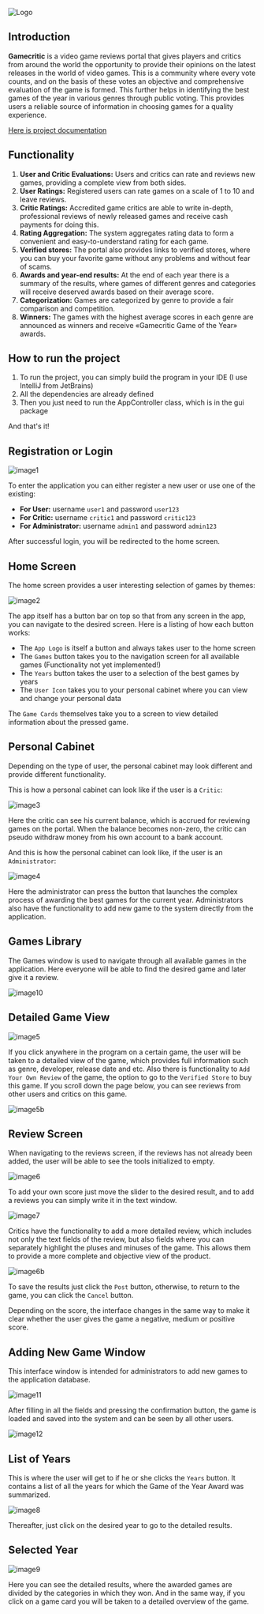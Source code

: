 ![Logo](src/main/resources/images/logos/logo_horizontal_white.png)

## Introduction
**Gamecritic** is a video game reviews portal that gives players and critics from around
the world the opportunity to provide their opinions on the latest releases in the
world of video games. This is a community where every vote counts, and on the
basis of these votes an objective and comprehensive evaluation of the game is formed.
This further helps in identifying the best games of the year in various genres through
public voting. This provides users a reliable source of information in choosing games
for a quality experience.

[Here is project documentation](https://admtrv.github.io/gamecritic/)

## Functionality

1.	**User and Critic Evaluations:** Users and critics can rate and reviews new games, providing a complete view from both sides.
2.	**User Ratings:** Registered users can rate games on a scale of 1 to 10 and leave reviews. 
3.	**Critic Ratings:** Accredited game critics are able to write in-depth, professional reviews of newly released games and receive cash payments for doing this.
4.	**Rating Aggregation:** The system aggregates rating data to form a convenient and easy-to-understand rating for each game.
5.	**Verified stores:** The portal also provides links to verified stores, where you can buy your favorite game without any problems and without fear of scams.
6.	**Awards and year-end results:** At the end of each year there is a summary of the results, where games of different genres and categories will receive deserved awards based on their average score.
7.	**Categorization:** Games are categorized by genre to provide a fair comparison and competition.
8.	**Winners:** The games with the highest average scores in each genre are announced as winners and receive «Gamecritic Game of the Year» awards.



## How to run the project

1. To run the project, you can simply build the program in your IDE (I use IntelliJ from JetBrains)
2. All the dependencies are already defined
3. Then you just need to run the AppController class, which is in the gui package

And that's it!

## Registration or Login
![image1](src/main/resources/images/github_source/image1.png)

To enter the application you can either register a new user or use one of the existing:
* **For User:**  username `user1` and password `user123`
* **For Critic:**  username `critic1` and password `critic123`
* **For Administrator:**  username `admin1` and password `admin123`

After successful login, you will be redirected to the home screen.

## Home Screen
The home screen provides a user interesting selection of games by themes: 

![image2](src/main/resources/images/github_source/image2.png)

The app itself has a button bar on top so that from any screen in the app, you can navigate to the desired screen. Here is a listing of how each button works:

* The `App Logo` is itself a button and always takes user to the home screen
* The `Games` button takes you to the navigation screen for all available games (Functionality not yet implemented!)
* The `Years` button takes the user to a selection of the best games by years
* The `User Icon` takes you to your personal cabinet where you can view and change your personal data

The `Game Cards` themselves take you to a screen to view detailed information about the pressed game.

## Personal Cabinet

Depending on the type of user, the personal cabinet may look different and provide different functionality.

This is how a personal cabinet can look like if the user is a `Сritic`:

![image3](src/main/resources/images/github_source/image3.png)

Here the critic can see his current balance, which is accrued for reviewing games on the portal. When the balance becomes non-zero, the critic can pseudo withdraw money from his own account to a bank account. 

And this is how the personal cabinet can look like, if the user is an `Administrator`:

![image4](src/main/resources/images/github_source/image4.png)

Here the administrator can press the button that launches the complex process of awarding the best games for the current year. Administrators also have the functionality to add new game to the system directly from the application.

## Games Library
The Games window is used to navigate through all available games in the application. Here everyone will be able to find the desired game and later give it a review. 

![image10](src/main/resources/images/github_source/image10.png)

## Detailed Game View

![image5](src/main/resources/images/github_source/image5.png)

If you click anywhere in the program on a certain game, the user will be taken to a detailed view of the game, which provides full information such as genre, developer, release date and etc. Also there is functionality to `Add Your Own Review` of the game, the option to go to the `Verified Store` to buy this game. If you scroll down the page below, you can see reviews from other users and critics on this game.

![image5b](src/main/resources/images/github_source/image5b.png)

## Review Screen

When navigating to the reviews screen, if the reviews has not already been added, the user will be able to see the tools initialized to empty.

![image6](src/main/resources/images/github_source/image6.png)

To add your own score just move the slider to the desired result, and to add a reviews you can simply write it in the text window. 

![image7](src/main/resources/images/github_source/image7.png)

Critics have the functionality to add a more detailed review, which includes not only the text fields of the review, but also fields where you can separately highlight the pluses and minuses of the game. 
This allows them to provide a more complete and objective view of the product.

![image6b](src/main/resources/images/github_source/image6b.png)

To save the results just click the `Post` button, otherwise, to return to the game, you can click the `Cancel` button. 

Depending on the score, the interface changes in the same way to make it clear whether the user gives the game a negative, medium or positive score. 

## Adding New Game Window
This interface window is intended for administrators to add new games to the application database. 

![image11](src/main/resources/images/github_source/image11.png)

After filling in all the fields and pressing the confirmation button, the game is loaded and saved into the system and can be seen by all other users. 

![image12](src/main/resources/images/github_source/image12.png)

## List of Years

This is where the user will get to if he or she clicks the `Years` button. It contains a list of all the years for which the Game of the Year Award was summarized.

![image8](src/main/resources/images/github_source/image8.png)

Thereafter, just click on the desired year to go to the detailed results.

## Selected Year

![image9](src/main/resources/images/github_source/image9.png)

Here you can see the detailed results, where the awarded games are divided by the categories in which they won. And in the same way, if you click on a game card you will be taken to a detailed overview of the game.
